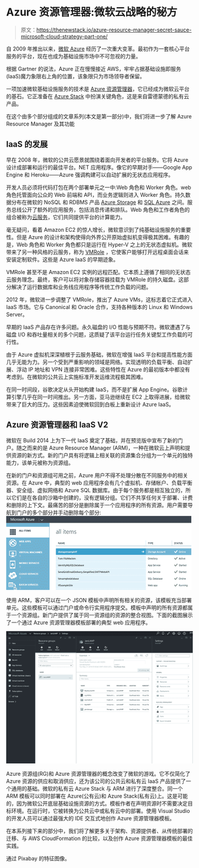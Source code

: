# Azure 资源管理器:微软云战略的秘方

> 原文：<https://thenewstack.io/azure-resource-manager-secret-sauce-microsoft-cloud-strategy-part-one/>

自 2009 年推出以来，[微软 Azure](https://azure.microsoft.com/) 经历了一次重大变革。最初作为一套核心平台服务的平台，现在也成为基础设施市场中不可忽视的力量。

根据 Gartner 的说法，Azure 正在慢慢接近 AWS，牢牢占据基础设施即服务(IaaS)魔力象限右上角的位置，该象限只为市场领导者保留。

一项加速微软基础设施服务的技术是 [Azure 资源管理器](https://azure.microsoft.com/en-in/documentation/articles/resource-group-overview/)，它已经成为微软云平台的基石。它正准备在 [Azure Stack](https://azure.microsoft.com/en-us/overview/azure-stack/) 中扮演关键角色，这是来自雷德蒙德的私有云产品。

在这个由多个部分组成的文章系列(本文是第一部分)中，我们将进一步了解 Azure Resource Manager 及其功能

## IaaS 的发展

早在 2008 年，微软的公共云愿景就围绕着面向开发者的平台服务。它将 Azure 设计成部署和运行的最佳平台。NET 应用程序。像它的早期对手——Google App Engine 和 Heroku——Azure 强调构建可以自动扩展的无状态应用程序。

开发人员必须将代码打包在两个部署单元之一中:Web 角色和 Worker 角色。web 角色托管面向公众的 Web 前端和 API，而业务逻辑则进入 Worker 角色。持久数据分布在微软的 NoSQL 和 RDBMS 产品 [Azure Storage](https://azure.microsoft.com/en-us/services/service-bus/) 和 [SQL Azure](https://azure.microsoft.com/en-us/services/sql-database/) 之间。服务总线公开了额外的应用服务，包括消息传递和排队。Web 角色和工作者角色的组合被称为[云服务](https://azure.microsoft.com/en-in/documentation/articles/cloud-services-choose-me/)，它们共同提供平台的计算能力。

毫无疑问，看着 Amazon EC2 的惊人增长，微软意识到了纯基础设施服务的重要性。但是 Azure 的设计和架构使得向外界公开原始虚拟机变得极其困难。有趣的是，Web 角色和 Worker 角色都只是运行在 Hyper-V 之上的无状态虚拟机。微软带来了另一种风格的云服务，称为 [VMRole](https://blogs.msdn.microsoft.com/plankytronixx/2012/06/08/the-difference-between-azure-vms-and-azure-vm-role/) ，它使客户能够打开远程桌面会话来安装定制软件。这些是 Azure IaaS 的早期迹象。

VMRole 甚至不是 Amazon EC2 实例的远程匹配。它本质上遵循了相同的无状态云服务理念。最终，客户可以将对象存储容器挂载为 VMRole 的持久磁盘。这部分解决了运行数据库和业务线应用程序等传统工作负载的问题。

2012 年，微软进一步调整了 VMRole，推出了 Azure VMs，这标志着它正式进入 IaaS 市场。它与 Canonical 和 Oracle 合作，支持各种版本的 Linux 和 Windows Server。

早期的 IaaS 产品存在许多问题。永久磁盘的 I/O 性能与预期不符。微软遭遇了与磁盘 I/O 和吞吐量相关的多个问题，这质疑了该平台运行任务关键型工作负载的可行性。

由于 Azure 虚拟机深深植根于云服务基础，微软在增强 IaaS 平台和提高性能方面几乎无能为力。另一个受到严重影响的领域是网络。实现透明的负载平衡、自动扩展、浮动 IP 地址和 VPN 连接非常困难。这些特性在 Azure 的最初版本中都没有考虑到。在微软的公共云上实施标准开发运维流程极其困难。

在同一时间段，谷歌决定从头开始构建 IaaS，而不是扩展 App Engine。谷歌计算引擎几乎在同一时间推出。另一方面，亚马逊继续在 EC2 上取得进展，给微软带来了巨大的压力。这些因素迫使微软回到白板上重新设计 Azure IaaS。

## Azure 资源管理器和 IaaS V2

微软在 Build 2014 上为下一代 IaaS 奠定了基础，并在预览版中宣布了新的门户。随之而来的是 Azure Resource Manager (ARM)，一种在微软云上声明和提供资源的新方式。新的门户具有将逻辑上相关联的资源集合分组为一个单元的独特能力，该单元被称为资源组。

在新的门户和资源组可用之前，Azure 用户不得不处理分散在不同服务中的相关资源。在 Azure 中，典型的 web 应用程序会有几个虚拟机、存储帐户、负载平衡器、安全组、虚拟网络和 Azure SQL 数据库。由于每个服务都是相互独立的，所以它们是在各自的沙箱中创建的，没有逻辑分组。它们不共享任何关于部署、计费和删除的上下文。最痛苦的部分是删除属于一个应用程序的所有资源。用户需要导航到门户的多个部分并手动删除每个部分:
![azure-portal](img/55ab7321e157259fa1da1514ca1f2c59.png)

使用 ARM，客户可以在一个 JSON 模板中声明所有相关的资源，该模板充当部署单元。这些模板可以通过门户或命令行实用程序提交。模板中声明的所有资源都属于一个资源组。新门户提供了属于同一资源组的资源的整合视图。下面的截图展示了一个通过 Azure 资源管理器模板部署的典型 web 应用程序。

![LAMP-ARM](img/896013cbb05ac9e64764b6d3431f1b8f.png)

Azure 资源组(RG)和 Azure 资源管理器的概念改变了微软的游戏。它不仅简化了 Azure 资源的供应和取消供应，还为该公司的公共云和私有云 IaaS 产品提供了一个通用的基础。微软的私有云 Azure Stack 与 ARM 进行了深度整合。同一个 ARM 模板可以同时部署在 Azure(公有云)和 Azure Stack(私有云)上。这是可能的，因为微软公开底层基础设施资源的方式。模板作者在声明资源时不需要决定目标环境。在运行时，它被转换为公共云中或私有云中的部署。使用 Visual Studio 的开发人员可以通过最强大的 IDE 交互式地创作 Azure 资源管理器模板。

在本系列接下来的部分中，我们将了解更多关于架构、资源提供者、从传统部署的迁移、与 AWS CloudFormation 的比较，以及创作 Azure 资源管理器模板的最佳实践。

通过 Pixabay 的特征图像。

<svg xmlns:xlink="http://www.w3.org/1999/xlink" viewBox="0 0 68 31" version="1.1"><title>Group</title> <desc>Created with Sketch.</desc></svg>